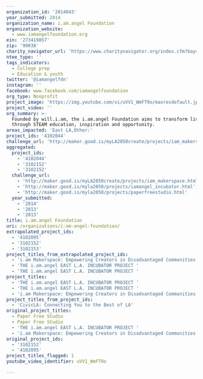 ```yaml
---
organization_id: '2014043'
year_submitted: 2014
organization_name: i.am.angel Foundation
organization_website:
  - www.iamangelfoundation.org
ein: '273419857'
zip: '90038'
charity_navigator_url: 'https://www.charitynavigator.org/index.cfm?bay=search.profile&ein=273419857'
ntee_type: ''
tags_indicators:
  - College prep
  - Education & youth
twitter: '@iamangelfdn'
instagram: ''
facebook: www.facebook.com/iamangelfoundation
org_type: Nonprofit
project_image: 'https://img.youtube.com/vi/uVV1_WmFT9o/maxresdefault.jpg'
project_video: ''
org_summary: >-
  Founded by will.i.am, the i.am.angel Foundation aims to transform lives
  through STEAM education, inspiration and opportunity.
areas_impacted: 'East LA,Other:'
project_ids: '4102044'
challenge_url: 'http://maker.good.is/myLA2050create/projects/iam_makerspace.html'
aggregated:
  project_ids:
    - '4102044'
    - '3102152'
    - '3102152'
  challenge_url:
    - 'http://maker.good.is/myLA2050create/projects/iam_makerspace.html'
    - 'http://maker.good.is/myla2050/projects/iamangel_incubator.html'
    - 'http://maker.good.is/myla2050/projects/paperfreestudio.html'
  year_submitted:
    - '2014'
    - '2013'
    - '2013'
title: i.am.angel Foundation
uri: /organizations/i-am-angel-foundation/
extrapolated_project_ids:
  - '4102095'
  - '3102152'
  - '3102153'
project_titles_from_extrapolated_project_ids:
  - 'i.am Makerspace: Empowering Creators in Disadvantaged Communities'
  - 'THE i.am.angel EAST L.A. INCUBATOR PROJECT '
  - 'THE i.am.angel EAST L.A. INCUBATOR PROJECT '
project_titles:
  - 'THE i.am.angel EAST L.A. INCUBATOR PROJECT '
  - 'THE i.am.angel EAST L.A. INCUBATOR PROJECT '
  - 'i.am Makerspace: Empowering Creators in Disadvantaged Communities'
project_titles_from_project_ids:
  - 'CivicLA: Connecting You to the Best of LA'
original_project_titles:
  - Paper Free Studio
  - Paper Free Studio
  - 'THE i.am.angel EAST L.A. INCUBATOR PROJECT '
  - 'i.am Makerspace: Empowering Creators in Disadvantaged Communities'
original_project_ids:
  - '3102152'
  - '4102095'
project_titles_flagged: 1
youtube_video_identifier: uVV1_WmFT9o

---
```

